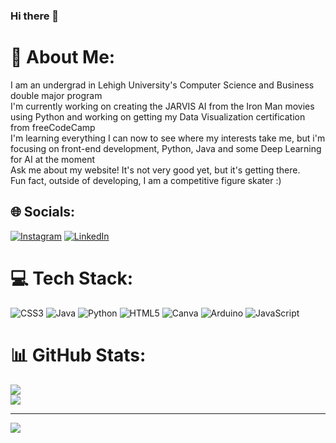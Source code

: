### Hi there 👋

# 💫 About Me:
I am an undergrad in Lehigh University's Computer Science and Business double major program<br>I'm currently working on creating the JARVIS AI from the Iron Man movies using Python and working on getting my Data Visualization certification from freeCodeCamp<br>I'm learning everything I can now to see where my interests take me, but i'm focusing on front-end development, Python, Java and some Deep Learning for AI at the moment<br>Ask me about my website! It's not very good yet, but it's getting there.<br>Fun fact, outside of developing, I am a competitive figure skater :)

## 🌐 Socials:
[![Instagram](https://img.shields.io/badge/Instagram-%23E4405F.svg?logo=Instagram&logoColor=white)](https://instagram.com/_vvickyzz) [![LinkedIn](https://img.shields.io/badge/LinkedIn-%230077B5.svg?logo=linkedin&logoColor=white)](https://linkedin.com/in/vickyvilleta) 

# 💻 Tech Stack:
![CSS3](https://img.shields.io/badge/css3-%231572B6.svg?style=for-the-badge&logo=css3&logoColor=white) ![Java](https://img.shields.io/badge/java-%23ED8B00.svg?style=for-the-badge&logo=java&logoColor=white) ![Python](https://img.shields.io/badge/python-3670A0?style=for-the-badge&logo=python&logoColor=ffdd54) ![HTML5](https://img.shields.io/badge/html5-%23E34F26.svg?style=for-the-badge&logo=html5&logoColor=white) ![Canva](https://img.shields.io/badge/Canva-%2300C4CC.svg?style=for-the-badge&logo=Canva&logoColor=white) ![Arduino](https://img.shields.io/badge/-Arduino-00979D?style=for-the-badge&logo=Arduino&logoColor=white) ![JavaScript](https://img.shields.io/badge/javascript-%23323330.svg?style=for-the-badge&logo=javascript&logoColor=%23F7DF1E)
# 📊 GitHub Stats:
![](https://github-readme-stats.vercel.app/api?username=heyitsvicky&theme=dark&hide_border=false&include_all_commits=false&count_private=false)<br/>
![](https://github-readme-streak-stats.herokuapp.com/?user=heyitsvicky&theme=dark&hide_border=false)<br/>

---
[![](https://visitcount.itsvg.in/api?id=heyitsvicky&icon=0&color=0)](https://visitcount.itsvg.in)

<!-- Proudly created with GPRM ( https://gprm.itsvg.in ) -->

<!--
**heyitsvicky/heyitsvicky** is a ✨ _special_ ✨ repository because its `README.md` (this file) appears on your GitHub profile.

Here are some ideas to get you started:

- 🔭 I’m currently working on ...
- 🌱 I’m currently learning ...
- 👯 I’m looking to collaborate on ...
- 🤔 I’m looking for help with ...
- 💬 Ask me about ...
- 📫 How to reach me: ...
- 😄 Pronouns: ...
- ⚡ Fun fact: ...
-->
